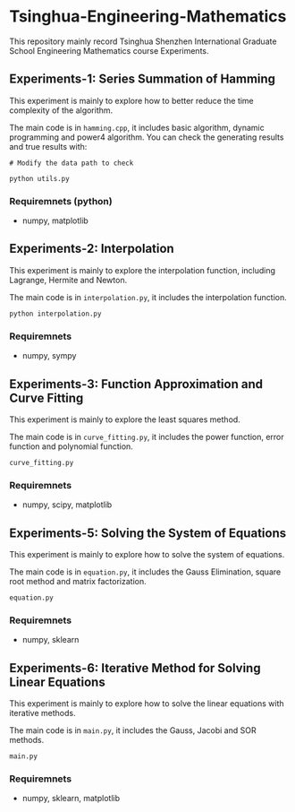 # Tsinghua-Engineering-Mathematics

This repository mainly record Tsinghua Shenzhen International Graduate School Engineering Mathematics course Experiments.

## Experiments-1: Series Summation of Hamming
This experiment is mainly to explore how to better reduce the time complexity of the algorithm.

The main code is in ```hamming.cpp```, it includes basic algorithm, dynamic programming and power4 algorithm. You can check the generating results and true results with:
```
# Modify the data path to check

python utils.py
```

### Requiremnets (python)
- numpy, matplotlib

## Experiments-2: Interpolation
This experiment is mainly to explore the interpolation function, including Lagrange, Hermite and Newton.

The main code is in ```interpolation.py```, it includes the interpolation function.
```
python interpolation.py
```

### Requiremnets
- numpy, sympy

## Experiments-3: Function Approximation and Curve Fitting
This experiment is mainly to explore the least squares method.

The main code is in ```curve_fitting.py```, it includes the power function, error function and polynomial function. 
```
curve_fitting.py
```

### Requiremnets
- numpy, scipy, matplotlib

## Experiments-5: Solving the System of Equations
This experiment is mainly to explore how to solve the system of equations.

The main code is in ```equation.py```, it includes the Gauss Elimination, square root method and matrix factorization. 
```
equation.py
```

### Requiremnets
- numpy, sklearn

## Experiments-6: Iterative Method for Solving Linear Equations
This experiment is mainly to explore how to solve the linear equations with iterative methods.

The main code is in ```main.py```, it includes the Gauss, Jacobi and SOR methods. 
```
main.py
```

### Requiremnets
- numpy, sklearn, matplotlib

